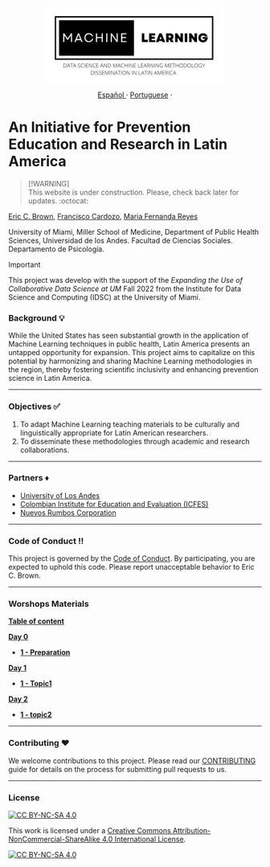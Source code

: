 <div align="center">
    <a>
        <img src="img/logo.svg" height="150"/>
    </a>
</div>

<p align="center">
    <a href="/docs/readme_fr.md">Español </a>
    ·
    <a href="/docs/readme_cn.md">Portuguese</a>
    ·
</p>

# An Initiative for Prevention Education and Research in Latin America

> [!WARNING]\
> This website is under construction. Please, check back later for updates. :octocat:

[Eric C. Brown](https://med.miami.edu/faculty/dr-eric-c-brown-phd), [Francisco Cardozo](https://focardozom.github.io), [Maria Fernanda Reyes](https://cienciassociales.uniandes.edu.co/psicologia/profesores/maria-fernanda-reyes-rodriguez/)

University of Miami, Miller School of Medicine, Department of Public Health Sciences, 
Universidad de los Andes. Facultad de Ciencias Sociales. Departamento de Psicología. 

> [!IMPORTANT]
> This project was develop with the support of the *Expanding the Use of Collaborative Data Science at UM* Fall 2022 from the Institute for Data Science and Computing (IDSC) at the University of Miami.


### Background :bulb:

While the United States has seen substantial growth in the application of Machine Learning techniques in public health, Latin America presents an untapped opportunity for expansion. This project aims to capitalize on this potential by harmonizing and sharing Machine Learning methodologies in the region, thereby fostering scientific inclusivity and enhancing prevention science in Latin America.

---

### Objectives :white_check_mark:

1. To adapt Machine Learning teaching materials to be culturally and linguistically appropriate for Latin American researchers.
2. To disseminate these methodologies through academic and research collaborations.

---

### Partners :diamonds:

- [University of Los Andes](https://uniandes.edu.co/)
- [Colombian Institute for Education and Evaluation (ICFES)](https://www.icfes.gov.co/)
- [Nuevos Rumbos Corporation](https://www.nuevosrumbos.org/)

---

### Code of Conduct :bangbang:

This project is governed by the [Code of Conduct](CODE_OF_CONDUCT.md). By participating, you are expected to uphold this code. Please report unacceptable behavior to Eric C. Brown.

---

### Worshops Materials

[**Table of content**](#table-of-content)

[**Day 0**](#day0)  
  * [**1 - Preparation**](doc/day0.md)

[**Day 1**](#day1)  
  * [**1 - Topic1**](doc/day1.md)

[**Day 2**](#day2)  
  * [**1 - topic2**](doc/day1.md)

---

### Contributing :hearts:

We welcome contributions to this project. Please read our [CONTRIBUTING](docs/CONTRIBUTING.md) guide for details on the process for submitting pull requests to us.

---
### License

[![CC BY-NC-SA 4.0][cc-by-nc-sa-shield]][cc-by-nc-sa]

This work is licensed under a
[Creative Commons Attribution-NonCommercial-ShareAlike 4.0 International License][cc-by-nc-sa].

[![CC BY-NC-SA 4.0][cc-by-nc-sa-image]][cc-by-nc-sa]

[cc-by-nc-sa]: http://creativecommons.org/licenses/by-nc-sa/4.0/
[cc-by-nc-sa-image]: https://licensebuttons.net/l/by-nc-sa/4.0/88x31.png
[cc-by-nc-sa-shield]: https://img.shields.io/badge/License-CC%20BY--NC--SA%204.0-lightgrey.svg